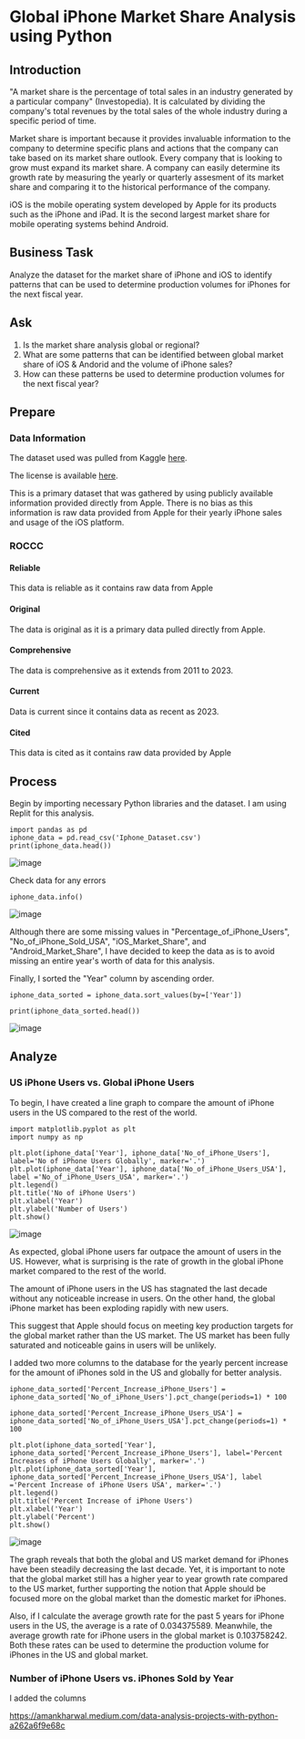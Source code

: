 # Global iPhone Market Share Analysis using Python 

## Introduction 
"A market share is the percentage of total sales in an industry generated by a particular company" (Investopedia). It is calculated by dividing the company's total revenues by the total sales of the whole industry during a specific period of time. 

Market share is important because it provides invaluable information to the company to determine specific plans and actions that the company can take based on its market share outlook. Every company that is looking to grow must expand its market share. A company can easily determine its growth rate by measuring the yearly or quarterly assesment of its market share and comparing it to the historical performance of the company. 

iOS is the mobile operating system developed by Apple for its products such as the iPhone and iPad. It is the second largest market share for mobile operating systems behind Android. 

## Business Task 
Analyze the dataset for the market share of iPhone and iOS to identify patterns that can be used to determine production volumes for iPhones for the next fiscal year. 

## Ask
1. Is the market share analysis global or regional?
2. What are some patterns that can be identified between global market share of iOS & Andorid and the volume of iPhone sales? 
3. How can these patterns be used to determine production volumes for the next fiscal year? 

## Prepare 

### Data Information
The dataset used was pulled from Kaggle [here](https://www.kaggle.com/datasets/mohamedfahim003/global-iphone-and-smartphone-market-2011-2023).

The license is available [here](https://www.mit.edu/~amini/LICENSE.md).

This is a primary dataset that was gathered by using publicly available information provided directly from Apple. There is no bias as this information is raw data provided from Apple for their yearly iPhone sales and usage of the iOS platform. 

### ROCCC
#### Reliable
This data is reliable as it contains raw data from Apple 
#### Original
The data is original as it is a primary data pulled directly from Apple. 
#### Comprehensive
The data is comprehensive as it extends from 2011 to 2023. 
#### Current 
Data is current since it contains data as recent as 2023. 
#### Cited 
This data is cited as it contains raw data provided by Apple 

## Process
Begin by importing necessary Python libraries and the dataset. I am using Replit for this analysis. 

```
import pandas as pd
iphone_data = pd.read_csv('Iphone_Dataset.csv')
print(iphone_data.head())
```

![image](https://github.com/user-attachments/assets/92209410-188b-446b-8699-cdb35b528de3)

Check data for any errors

```
iphone_data.info()
```

![image](https://github.com/user-attachments/assets/3088996d-f86f-4afc-a996-3fe4e6f106ec)

Although there are some missing values in "Percentage_of_iPhone_Users", "No_of_iPhone_Sold_USA", "iOS_Market_Share", and "Android_Market_Share", I have decided to keep the data as is to avoid missing an entire year's worth of data for this analysis. 

Finally, I sorted the "Year" column by ascending order. 

```
iphone_data_sorted = iphone_data.sort_values(by=['Year'])

print(iphone_data_sorted.head())
```

![image](https://github.com/user-attachments/assets/328698f2-7c92-4752-916d-76ab1ea0fdb7)

## Analyze

### US iPhone Users vs. Global iPhone Users  
To begin, I have created a line graph to compare the amount of iPhone users in the US compared to the rest of the world. 

```
import matplotlib.pyplot as plt
import numpy as np

plt.plot(iphone_data['Year'], iphone_data['No_of_iPhone_Users'], label='No of iPhone Users Globally', marker='.')
plt.plot(iphone_data['Year'], iphone_data['No_of_iPhone_Users_USA'], label ='No_of_iPhone_Users_USA', marker='.')
plt.legend()
plt.title('No of iPhone Users')
plt.xlabel('Year')
plt.ylabel('Number of Users')
plt.show()
```

![image](https://github.com/user-attachments/assets/cd49a250-ec3a-454a-976a-36543471dfcb)

As expected, global iPhone users far outpace the amount of users in the US. However, what is surprising is the rate of growth in the global iPhone market compared to the rest of the world. 

The amount of iPhone users in the US has stagnated the last decade without any noticeable increase in users. On the other hand, the global iPhone market has been exploding rapidly with new users.  

This suggest that Apple should focus on meeting key production targets for the global market rather than the US market. The US market has been fully saturated and noticeable gains in users will be unlikely. 

I added two more columns to the database for the yearly percent increase for the amount of iPhones sold in the US and globally for better analysis.

```
iphone_data_sorted['Percent_Increase_iPhone_Users'] = iphone_data_sorted['No_of_iPhone_Users'].pct_change(periods=1) * 100

iphone_data_sorted['Percent_Increase_iPhone_Users_USA'] = iphone_data_sorted['No_of_iPhone_Users_USA'].pct_change(periods=1) * 100
```

```
plt.plot(iphone_data_sorted['Year'], iphone_data_sorted['Percent_Increase_iPhone_Users'], label='Percent Increases of iPhone Users Globally', marker='.')
plt.plot(iphone_data_sorted['Year'], iphone_data_sorted['Percent_Increase_iPhone_Users_USA'], label ='Percent Increase of iPhone Users USA', marker='.')
plt.legend()
plt.title('Percent Increase of iPhone Users')
plt.xlabel('Year')
plt.ylabel('Percent')
plt.show()
```

![image](https://github.com/user-attachments/assets/e6e98e47-ba57-4f07-8aa9-ab1c6aed6798)

The graph reveals that both the global and US market demand for iPhones have been steadily decreasing the last decade. Yet, it is important to note that the global market still has a higher year to year growth rate compared to the US market, further supporting the notion that Apple should be focused more on the global market than the domestic market for iPhones. 

Also, if I calculate the average growth rate for the past 5 years for iPhone users in the US, the average is a rate of 0.034375589. Meanwhile, the average growth rate for iPhone users in the global market is 0.103758242. Both these rates can be used to determine the production volume for iPhones in the US and global market. 

### Number of iPhone Users vs. iPhones Sold by Year 
I added the columns 

https://amankharwal.medium.com/data-analysis-projects-with-python-a262a6f9e68c
